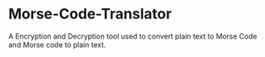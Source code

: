 # Morse-Code-Translator
A Encryption and Decryption tool used to convert plain text to Morse Code and Morse code to plain text.
